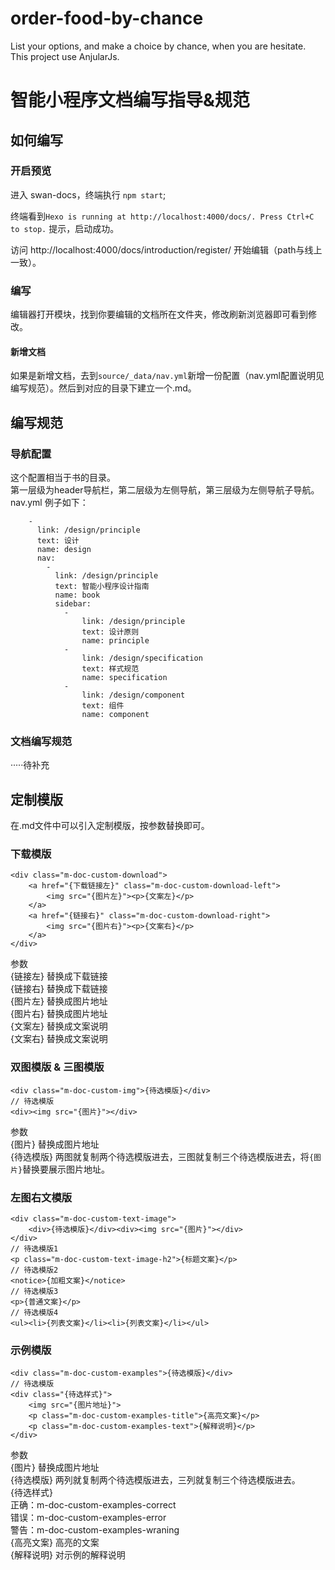 # order-food-by-chance
List your options, and make a choice by chance, when you are hesitate. This project use AnjularJs. 

# 智能小程序文档编写指导&规范
## 如何编写

### 开启预览
进入 swan-docs，终端执行 `npm start`;

终端看到`Hexo is running at http://localhost:4000/docs/. Press Ctrl+C to stop.` 提示，启动成功。

访问 http://localhost:4000/docs/introduction/register/ 开始编辑（path与线上一致）。

### 编写
编辑器打开模块，找到你要编辑的文档所在文件夹，修改刷新浏览器即可看到修改。

#### 新增文档
如果是新增文档，去到`source/_data/nav.yml`新增一份配置（nav.yml配置说明见编写规范）。然后到对应的目录下建立一个.md。

## 编写规范

### 导航配置
这个配置相当于书的目录。<br/>
第一层级为header导航栏，第二层级为左侧导航，第三层级为左侧导航子导航。<br/>
nav.yml 例子如下：
```
    -
      link: /design/principle
      text: 设计
      name: design
      nav:
        -
          link: /design/principle
          text: 智能小程序设计指南
          name: book
          sidebar:
            -
                link: /design/principle
                text: 设计原则
                name: principle
            -
                link: /design/specification
                text: 样式规范
                name: specification
            -
                link: /design/component
                text: 组件
                name: component
```

### 文档编写规范

·····待补充

## 定制模版
在.md文件中可以引入定制模版，按参数替换即可。

### 下载模版
```
<div class="m-doc-custom-download">
    <a href="{下载链接左}" class="m-doc-custom-download-left">
        <img src="{图片左}"><p>{文案左}</p>
    </a>
    <a href="{链接右}" class="m-doc-custom-download-right">
        <img src="{图片右}"><p>{文案右}</p>
    </a>
</div>
```
参数<br/>
{链接左} 替换成下载链接<br/>
{链接右} 替换成下载链接<br/>
{图片左} 替换成图片地址<br/>
{图片右} 替换成图片地址<br/>
{文案左} 替换成文案说明<br/>
{文案右} 替换成文案说明<br/>

### 双图模版 & 三图模版
```
<div class="m-doc-custom-img">{待选模版}</div>
// 待选模版
<div><img src="{图片}"></div>
```
参数<br/>
{图片} 替换成图片地址<br/>
{待选模版} 两图就复制两个待选模版进去，三图就复制三个待选模版进去，将`{图片}`替换要展示图片地址。<br/>

### 左图右文模版
```
<div class="m-doc-custom-text-image">
    <div>{待选模版}</div><div><img src="{图片}"></div>
</div>
// 待选模版1
<p class="m-doc-custom-text-image-h2">{标题文案}</p>
// 待选模版2
<notice>{加粗文案}</notice>
// 待选模版3
<p>{普通文案}</p>
// 待选模版4
<ul><li>{列表文案}</li><li>{列表文案}</li></ul>
```
### 示例模版
```
<div class="m-doc-custom-examples">{待选模版}</div>
// 待选模版
<div class="{待选样式}">
    <img src="{图片地址}">
    <p class="m-doc-custom-examples-title">{高亮文案}</p>
    <p class="m-doc-custom-examples-text">{解释说明}</p>
</div>
```
参数<br/>
{图片} 替换成图片地址<br/>
{待选模版} 两列就复制两个待选模版进去，三列就复制三个待选模版进去。<br/>
{待选样式}<br/>
  正确：m-doc-custom-examples-correct<br/>
  错误：m-doc-custom-examples-error<br/>
  警告：m-doc-custom-examples-wraning<br/>
{高亮文案} 高亮的文案<br/>
{解释说明} 对示例的解释说明<br/>


